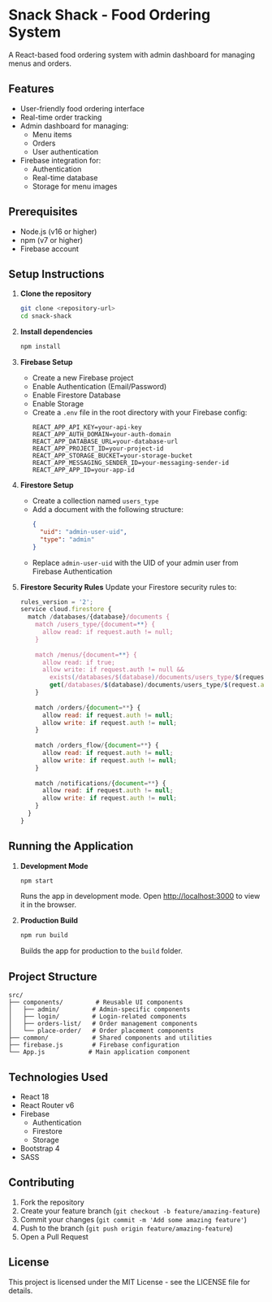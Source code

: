 # Snack Shack - Food Ordering System

A React-based food ordering system with admin dashboard for managing menus and orders.

## Features

- User-friendly food ordering interface
- Real-time order tracking
- Admin dashboard for managing:
  - Menu items
  - Orders
  - User authentication
- Firebase integration for:
  - Authentication
  - Real-time database
  - Storage for menu images

## Prerequisites

- Node.js (v16 or higher)
- npm (v7 or higher)
- Firebase account

## Setup Instructions

1. **Clone the repository**
   ```bash
   git clone <repository-url>
   cd snack-shack
   ```

2. **Install dependencies**
   ```bash
   npm install
   ```

3. **Firebase Setup**
   - Create a new Firebase project
   - Enable Authentication (Email/Password)
   - Enable Firestore Database
   - Enable Storage
   - Create a `.env` file in the root directory with your Firebase config:
     ```
     REACT_APP_API_KEY=your-api-key
     REACT_APP_AUTH_DOMAIN=your-auth-domain
     REACT_APP_DATABASE_URL=your-database-url
     REACT_APP_PROJECT_ID=your-project-id
     REACT_APP_STORAGE_BUCKET=your-storage-bucket
     REACT_APP_MESSAGING_SENDER_ID=your-messaging-sender-id
     REACT_APP_APP_ID=your-app-id
     ```

4. **Firestore Setup**
   - Create a collection named `users_type`
   - Add a document with the following structure:
     ```json
     {
       "uid": "admin-user-uid",
       "type": "admin"
     }
     ```
   - Replace `admin-user-uid` with the UID of your admin user from Firebase Authentication

5. **Firestore Security Rules**
   Update your Firestore security rules to:
   ```javascript
   rules_version = '2';
   service cloud.firestore {
     match /databases/{database}/documents {
       match /users_type/{document=**} {
         allow read: if request.auth != null;
       }
       
       match /menus/{document=**} {
         allow read: if true;
         allow write: if request.auth != null && 
           exists(/databases/$(database)/documents/users_type/$(request.auth.uid)) &&
           get(/databases/$(database)/documents/users_type/$(request.auth.uid)).data.type == "admin";
       }
       
       match /orders/{document=**} {
         allow read: if request.auth != null;
         allow write: if request.auth != null;
       }
       
       match /orders_flow/{document=**} {
         allow read: if request.auth != null;
         allow write: if request.auth != null;
       }
       
       match /notifications/{document=**} {
         allow read: if request.auth != null;
         allow write: if request.auth != null;
       }
     }
   }
   ```

## Running the Application

1. **Development Mode**
   ```bash
   npm start
   ```
   Runs the app in development mode. Open [http://localhost:3000](http://localhost:3000) to view it in the browser.

2. **Production Build**
   ```bash
   npm run build
   ```
   Builds the app for production to the `build` folder.

## Project Structure

```
src/
├── components/         # Reusable UI components
│   ├── admin/         # Admin-specific components
│   ├── login/         # Login-related components
│   ├── orders-list/   # Order management components
│   └── place-order/   # Order placement components
├── common/            # Shared components and utilities
├── firebase.js        # Firebase configuration
└── App.js            # Main application component
```

## Technologies Used

- React 18
- React Router v6
- Firebase
  - Authentication
  - Firestore
  - Storage
- Bootstrap 4
- SASS

## Contributing

1. Fork the repository
2. Create your feature branch (`git checkout -b feature/amazing-feature`)
3. Commit your changes (`git commit -m 'Add some amazing feature'`)
4. Push to the branch (`git push origin feature/amazing-feature`)
5. Open a Pull Request

## License

This project is licensed under the MIT License - see the LICENSE file for details.

